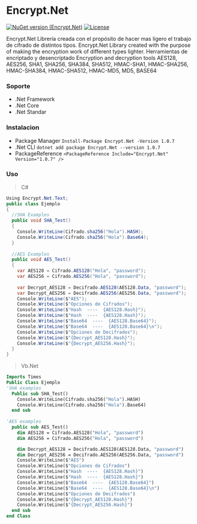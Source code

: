 # Encrypt.Net
[![NuGet version (Encrypt.Net)](https://img.shields.io/nuget/v/Encrypt.Net.svg?style=flat-square)](https://www.nuget.org/packages/Encrypt.Net/)
[![License](https://img.shields.io/github/license/Jose-LeonJL/Times-Net.svg?label=License&maxAge=86400)](LICENSE.md)

Encrypt.Net Librería creada con el propósito de hacer mas ligero el trabajo de cifrado de distintos tipos.
Encrypt.Net Library created with the purpose of making the encryption work of different types lighter.
Herramientas de encriptado y desencriptado
Encryption and decryption tools
AES128, AES256, SHA1, SHA256, SHA384, SHA512, HMAC-SHA1, HMAC-SHA256, HMAC-SHA384, HMAC-SHA512, HMAC-MD5, MD5, BASE64
### Soporte
-  .Net Framework
- .Net Core
- .Net Standar

### Instalacion
- Package Manager `Install-Package Encrypt.Net -Version 1.0.7`
- .Net CLI `dotnet add package Encrypt.Net --version 1.0.7`
- PackageReference `<PackageReference Include="Encrypt.Net" Version="1.0.7" />`
### Uso

> C#

```csharp
Using Encrypt.Net.Text;
public class Ejemplo
{
  //SHA Examples
  public void SHA_Test()
  {
    Console.WriteLine(Cifrado.sha256("Hola").HASH);
    Console.WriteLine(Cifrado.sha256("Hola").Base64);
  }
  
  //AES Examples
  public void AES_Test()
  {
    var AES128 = Cifrado.AES128("Hola", "password");
    var AES256 = Cifrado.AES256("Hola", "password");
    
    var Decrypt_AES128 = Decifrado.AES128(AES128.Data, "password");
    var Decrypt_AES256 = Decifrado.AES256(AES256.Data, "password");
    Console.WriteLine($"AES");
    Console.WriteLine($"Opciones de Cifrados");
    Console.WriteLine($"Hash  ----  {AES128.Hash}");
    Console.WriteLine($"Hash  ----  {AES128.Hash}");
    Console.WriteLine($"Base64  ----  {AES128.Base64}");
    Console.WriteLine($"Base64  ----  {AES128.Base64}\n");
    Console.WriteLine($"Opciones de Decifrados");
    Console.WriteLine($"{Decrypt_AES128.Hash}");
    Console.WriteLine($"{Decrypt_AES256.Hash}");
  }
}
```
>Vb.Net

```vb
Imports Times
Public Class Ejemplo
'SHA examples
  Public sub SHA_Test()
    Console.WriteLine(Cifrado.sha256("Hola").HASH)
    Console.WriteLine(Cifrado.sha256("Hola").Base64)
  end sub
  
'AES examples
  public sub AES_Test()
    dim AES128 = Cifrado.AES128("Hola", "password")
    dim AES256 = Cifrado.AES256("Hola", "password")

    dim Decrypt_AES128 = Decifrado.AES128(AES128.Data, "password")
    dim Decrypt_AES256 = Decifrado.AES256(AES256.Data, "password")
    Console.WriteLine($"AES")
    Console.WriteLine($"Opciones de Cifrados")
    Console.WriteLine($"Hash  ----  {AES128.Hash}")
    Console.WriteLine($"Hash  ----  {AES128.Hash}")
    Console.WriteLine($"Base64  ----  {AES128.Base64}")
    Console.WriteLine($"Base64  ----  {AES128.Base64}\n")
    Console.WriteLine($"Opciones de Decifrados")
    Console.WriteLine($"{Decrypt_AES128.Hash}")
    Console.WriteLine($"{Decrypt_AES256.Hash}")
  end sub
end Class
```
